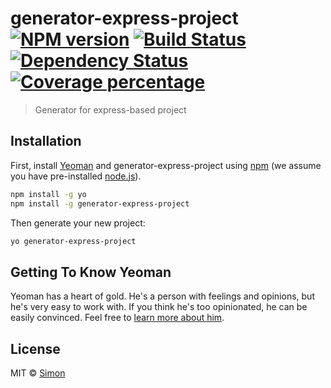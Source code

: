 # generator-express-project [![NPM version][npm-image]][npm-url] [![Build Status][travis-image]][travis-url] [![Dependency Status][daviddm-image]][daviddm-url] [![Coverage percentage][coveralls-image]][coveralls-url]
> Generator for express-based project

## Installation

First, install [Yeoman](http://yeoman.io) and generator-express-project using [npm](https://www.npmjs.com/) (we assume you have pre-installed [node.js](https://nodejs.org/)).

```bash
npm install -g yo
npm install -g generator-express-project
```

Then generate your new project:

```bash
yo generator-express-project
```

## Getting To Know Yeoman

Yeoman has a heart of gold. He&#39;s a person with feelings and opinions, but he&#39;s very easy to work with. If you think he&#39;s too opinionated, he can be easily convinced. Feel free to [learn more about him](http://yeoman.io/).

## License

MIT © [Simon]()


[npm-image]: https://badge.fury.io/js/generator-express-project.svg
[npm-url]: https://npmjs.org/package/generator-express-project
[travis-image]: https://travis-ci.org/simonfan/generator-express-project.svg?branch=master
[travis-url]: https://travis-ci.org/simonfan/generator-express-project
[daviddm-image]: https://david-dm.org/simonfan/generator-express-project.svg?theme=shields.io
[daviddm-url]: https://david-dm.org/simonfan/generator-express-project
[coveralls-image]: https://coveralls.io/repos/simonfan/generator-express-project/badge.svg
[coveralls-url]: https://coveralls.io/r/simonfan/generator-express-project

